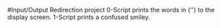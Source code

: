 #Input/Output Redirection project
0-Script prints the words in ('') to the display screen.
1-Script prints a confused smiley.
